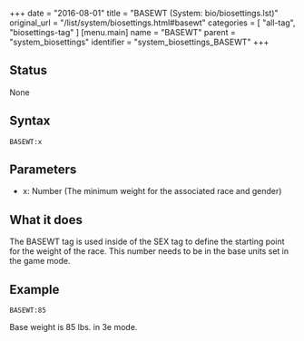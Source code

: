+++
date = "2016-08-01"
title = "BASEWT (System: bio/biosettings.lst)"
original_url = "/list/system/biosettings.html#basewt"
categories = [ "all-tag", "biosettings-tag" ]
[menu.main]
    name = "BASEWT"
    parent = "system_biosettings"
    identifier = "system_biosettings_BASEWT"
+++

## Status

None

## Syntax

`BASEWT:x`

## Parameters

-   x: Number (The minimum weight for the associated
    race and gender)



What it does
------------

The BASEWT tag is used inside of the SEX tag to define the starting
point for the weight of the race. This number needs to be in the base
units set in the game mode.

Example
-------

`BASEWT:85`

Base weight is 85 lbs. in 3e mode.

